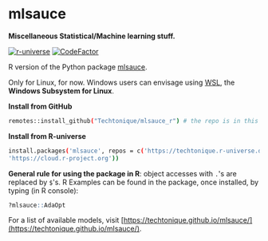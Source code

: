 # mlsauce 

**Miscellaneous Statistical/Machine learning stuff.**

[![r-universe](https://techtonique.r-universe.dev/badges/mlsauce)](https://techtonique.r-universe.dev/mlsauce)
[![CodeFactor](https://www.codefactor.io/repository/github/techtonique/mlsauce_r/badge)](https://www.codefactor.io/repository/github/techtonique/mlsauce_r)

R version of the Python package [mlsauce](https://github.com/Techtonique/mlsauce).

Only for Linux, for now. Windows users can envisage using [WSL](https://docs.microsoft.com/en-us/windows/wsl/install-win10), the **Windows Subsystem for Linux**.

**Install from GitHub**

```bash
remotes::install_github("Techtonique/mlsauce_r") # the repo is in this organization
```

**Install from R-universe**

```bash
install.packages('mlsauce', repos = c('https://techtonique.r-universe.dev',
'https://cloud.r-project.org'))
```

__General rule for using the package in R__:  object accesses with `.`'s are replaced by `$`'s. R Examples can be found in the package, once installed, by typing (in R console):

```R
?mlsauce::AdaOpt
```

For a list of available models, visit [https://techtonique.github.io/mlsauce/](https://techtonique.github.io/mlsauce/).

